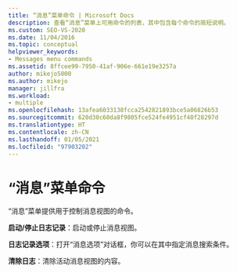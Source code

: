 ```yaml
---
title: “消息”菜单命令 | Microsoft Docs
description: 查看“消息”菜单上可用命令的列表，其中包含每个命令的简短说明。
ms.custom: SEO-VS-2020
ms.date: 11/04/2016
ms.topic: conceptual
helpviewer_keywords:
- Messages menu commands
ms.assetid: 8ffcee99-7950-41af-906e-661e19e3257a
author: mikejo5000
ms.author: mikejo
manager: jillfra
ms.workload:
- multiple
ms.openlocfilehash: 13afea6033138fcca2542821893bce5a06826b53
ms.sourcegitcommit: 620d30c60da8f9805fce524fe4951cf40f28297d
ms.translationtype: HT
ms.contentlocale: zh-CN
ms.lasthandoff: 01/05/2021
ms.locfileid: "97903202"
---
```

# <a name="messages-menu-commands"></a>“消息”菜单命令
“消息”菜单提供用于控制消息视图的命令。

 **启动/停止日志记录**：启动或停止消息视图。

 **日志记录选项**：打开“消息选项”对话框，你可以在其中指定消息搜索条件。

 **清除日志**：清除活动消息视图的内容。